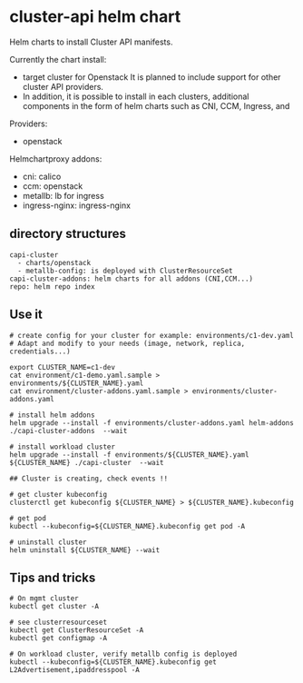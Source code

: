 # cluster-api helm chart

Helm charts to install Cluster API manifests.

Currently the chart install:
- target cluster for Openstack
It is planned to include support for other cluster API providers.
- In addition, it is possible to install in each clusters, additional components in the form
 of helm charts such as CNI, CCM, Ingress, and

Providers:
  - openstack

Helmchartproxy addons:
  - cni: calico
  - ccm: openstack
  - metallb: lb for ingress
  - ingress-nginx: ingress-nginx


## directory structures

```
capi-cluster
  - charts/openstack
  - metallb-config: is deployed with ClusterResourceSet
capi-cluster-addons: helm charts for all addons (CNI,CCM...)
repo: helm repo index
```

## Use it

```
# create config for your cluster for example: environments/c1-dev.yaml
# Adapt and modify to your needs (image, network, replica, credentials...)

export CLUSTER_NAME=c1-dev
cat environment/c1-demo.yaml.sample > environments/${CLUSTER_NAME}.yaml
cat environment/cluster-addons.yaml.sample > environments/cluster-addons.yaml

# install helm addons
helm upgrade --install -f environments/cluster-addons.yaml helm-addons ./capi-cluster-addons  --wait

# install workload cluster
helm upgrade --install -f environments/${CLUSTER_NAME}.yaml ${CLUSTER_NAME} ./capi-cluster  --wait

## Cluster is creating, check events !!

# get cluster kubeconfig
clusterctl get kubeconfig ${CLUSTER_NAME} > ${CLUSTER_NAME}.kubeconfig

# get pod
kubectl --kubeconfig=${CLUSTER_NAME}.kubeconfig get pod -A

# uninstall cluster
helm uninstall ${CLUSTER_NAME} --wait
```


## Tips and tricks

```
# On mgmt cluster
kubectl get cluster -A

# see clusterresourceset
kubectl get ClusterResourceSet -A
kubectl get configmap -A

# On workload cluster, verify metallb config is deployed
kubectl --kubeconfig=${CLUSTER_NAME}.kubeconfig get L2Advertisement,ipaddresspool -A
```
